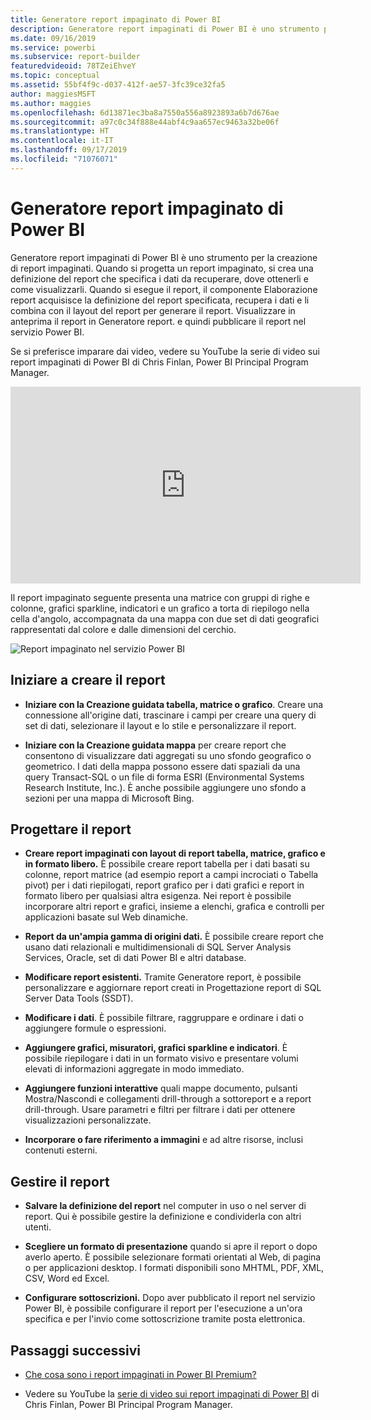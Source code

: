 ```yaml
---
title: Generatore report impaginato di Power BI
description: Generatore report impaginati di Power BI è uno strumento per la creazione di report impaginati.
ms.date: 09/16/2019
ms.service: powerbi
ms.subservice: report-builder
featuredvideoid: 78TZeiEhveY
ms.topic: conceptual
ms.assetid: 55bf4f9c-d037-412f-ae57-3fc39ce32fa5
author: maggiesMSFT
ms.author: maggies
ms.openlocfilehash: 6d13871ec3ba8a7550a556a8923893a6b7d676ae
ms.sourcegitcommit: a97c0c34f888e44abf4c9aa657ec9463a32be06f
ms.translationtype: HT
ms.contentlocale: it-IT
ms.lasthandoff: 09/17/2019
ms.locfileid: "71076071"
---
```

# <a name="power-bi-paginated-report-builder"></a>Generatore report impaginato di Power BI

 Generatore report impaginati di Power BI è uno strumento per la creazione di report impaginati.  Quando si progetta un report impaginato, si crea una definizione del report che specifica i dati da recuperare, dove ottenerli e come visualizzarli. Quando si esegue il report, il componente Elaborazione report acquisisce la definizione del report specificata, recupera i dati e li combina con il layout del report per generare il report. Visualizzare in anteprima il report in Generatore report. e quindi pubblicare il report nel servizio Power BI.

Se si preferisce imparare dai video, vedere su YouTube la serie di video sui report impaginati di Power BI di Chris Finlan, Power BI Principal Program Manager.

<iframe width="560" height="315" src="https://www.youtube.com/embed/78TZeiEhveY?list=PLx7LcKtN_gq-JVzM6L8xNNxX7kts-KflJ" frameborder="0" allowfullscreen></iframe>

Il report impaginato seguente presenta una matrice con gruppi di righe e colonne, grafici sparkline, indicatori e un grafico a torta di riepilogo nella cella d'angolo, accompagnata da una mappa con due set di dati geografici rappresentati dal colore e dalle dimensioni del cerchio.  

![Report impaginato nel servizio Power BI](media/report-builder-power-bi/report-builder-get-started-paginated-report.png)

##  <a name="JumpStartReptCreation"></a> Iniziare a creare il report  
 
-   **Iniziare con la Creazione guidata tabella, matrice o grafico**. Creare una connessione all'origine dati, trascinare i campi per creare una query di set di dati, selezionare il layout e lo stile e personalizzare il report.  
  
-   **Iniziare con la Creazione guidata mappa** per creare report che consentono di visualizzare dati aggregati su uno sfondo geografico o geometrico. I dati della mappa possono essere dati spaziali da una query Transact-SQL o un file di forma ESRI (Environmental Systems Research Institute, Inc.). È anche possibile aggiungere uno sfondo a sezioni per una mappa di Microsoft Bing.  

##  <a name="DesignRept"></a> Progettare il report  
  
-   **Creare report impaginati con layout di report tabella, matrice, grafico e in formato libero.** È possibile creare report tabella per i dati basati su colonne, report matrice (ad esempio report a campi incrociati o Tabella pivot) per i dati riepilogati, report grafico per i dati grafici e report in formato libero per qualsiasi altra esigenza. Nei report è possibile incorporare altri report e grafici, insieme a elenchi, grafica e controlli per applicazioni basate sul Web dinamiche.  
  
-   **Report da un'ampia gamma di origini dati.** È possibile creare report che usano dati relazionali e multidimensionali di SQL Server Analysis Services, Oracle, set di dati Power BI e altri database.  
  
-   **Modificare report esistenti.** Tramite Generatore report, è possibile personalizzare e aggiornare report creati in Progettazione report di SQL Server Data Tools (SSDT).  
  
-   **Modificare i dati**. È possibile filtrare, raggruppare e ordinare i dati o aggiungere formule o espressioni.  

-   **Aggiungere grafici, misuratori, grafici sparkline e indicatori**. È possibile riepilogare i dati in un formato visivo e presentare volumi elevati di informazioni aggregate in modo immediato.  
  
-   **Aggiungere funzioni interattive** quali mappe documento, pulsanti Mostra/Nascondi e collegamenti drill-through a sottoreport e a report drill-through. Usare parametri e filtri per filtrare i dati per ottenere visualizzazioni personalizzate.  
  
-   **Incorporare o fare riferimento a immagini** e ad altre risorse, inclusi contenuti esterni.  
  
##  <a name="ManageRpt"></a> Gestire il report  
  
-   **Salvare la definizione del report** nel computer in uso o nel server di report. Qui è possibile gestire la definizione e condividerla con altri utenti.  
  
-   **Scegliere un formato di presentazione** quando si apre il report o dopo averlo aperto. È possibile selezionare formati orientati al Web, di pagina o per applicazioni desktop. I formati disponibili sono MHTML, PDF, XML, CSV, Word ed Excel.  
  
-   **Configurare sottoscrizioni.** Dopo aver pubblicato il report nel servizio Power BI, è possibile configurare il report per l'esecuzione a un'ora specifica e per l'invio come sottoscrizione tramite posta elettronica.  

## <a name="next-steps"></a>Passaggi successivi

- [Che cosa sono i report impaginati in Power BI Premium?](paginated-reports-report-builder-power-bi.md)

- Vedere su YouTube la [serie di video sui report impaginati di Power BI](https://www.youtube.com/watch?v=78TZeiEhveY&list=PLx7LcKtN_gq-JVzM6L8xNNxX7kts-KflJ) di Chris Finlan, Power BI Principal Program Manager.